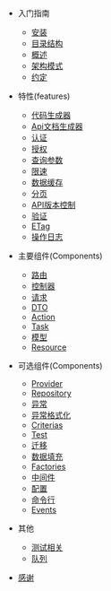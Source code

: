 * 入门指南
    * [安装](docs/getting-started/installation.md ':include')
    * [目录结构](docs/getting-started/directory.md ':include')
    * [概述](docs/getting-started/overview.md ':include')
    * [架构模式](docs/getting-started/structure.md ':include')
    * [约定](docs/getting-started/convention.md ':include')

* 特性(features)
    * [代码生成器](docs/features/code-generator.md ':include')
    * [Api文档生成器](docs/features/api-docs-generator.md ':include')
    * [认证](docs/features/authentication.md ':include')
    * [授权](docs/features/authorization.md ':include')
    * [查询参数](docs/features/query-parameters.md ':include')
    * [限速](docs/features/rate-limiting.md ':include')
    * [数据缓存](docs/features/data-caching.md ':include')
    * [分页](docs/features/pagination.md ':include')
    * [API版本控制](docs/features/versioning.md ':include')
    * [验证](docs/features/validation.md ':include')
    * [ETag](docs/features/etag.md ':include')
    * [操作日志](docs/features/active-log.md ':include')
    
* 主要组件(Components)
    * [路由](docs/components/main/routes.md ':include')
    * [控制器](docs/components/main/controller.md ':include')
    * [请求](docs/components/main/request.md ':include')
    * [DTO](docs/components/main/dto.md ':include')
    * [Action](docs/components/main/action.md ':include')
    * [Task](docs/components/main/task.md ':include')
    * [模型](docs/components/main/model.md ':include')
    * [Resource](docs/components/main/resource.md ':include')
    
* 可选组件(Components)
     * [Provider](docs/components/optional/provider.md ':include')
     * [Repository](docs/components/optional/repository.md ':include')
     * [异常](docs/components/optional/exception.md ':include')
     * [异常格式化](docs/components/optional/exception-formatter.md ':include')
     * [Criterias](docs/components/optional/criterias.md ':include')
     * [Test](docs/components/optional/test.md ':include')
     * [迁移](docs/components/optional/migration.md ':include')
     * [数据填充](docs/components/optional/seeder.md ':include')
     * [Factories](docs/components/optional/factorie.md ':include')
     * [中间件](docs/components/optional/middleware.md ':include')
     * [配置](docs/components/optional/config.md ':include')
     * [命令行](docs/components/optional/command.md ':include')
     * [Events](docs/components/optional/event.md ':include')
     
 
* 其他
    * [测试相关](docs/other/test.md ':include')
    * [队列](docs/other/queue.md ':include')
    
* [感谢](other/thank.md)